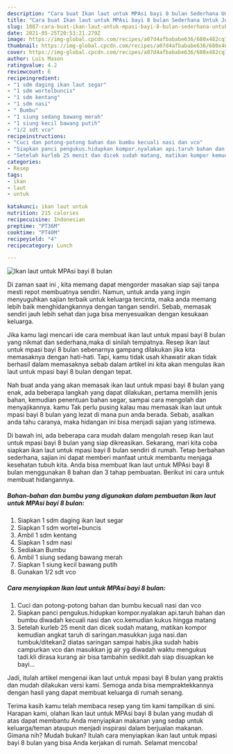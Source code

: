 ```yaml
---
description: "Cara buat Ikan laut untuk MPAsi bayi 8 bulan Sederhana Untuk Jualan"
title: "Cara buat Ikan laut untuk MPAsi bayi 8 bulan Sederhana Untuk Jualan"
slug: 1087-cara-buat-ikan-laut-untuk-mpasi-bayi-8-bulan-sederhana-untuk-jualan
date: 2021-05-25T20:53:21.279Z
image: https://img-global.cpcdn.com/recipes/a07d4afbababe636/680x482cq70/ikan-laut-untuk-mpasi-bayi-8-bulan-foto-resep-utama.jpg
thumbnail: https://img-global.cpcdn.com/recipes/a07d4afbababe636/680x482cq70/ikan-laut-untuk-mpasi-bayi-8-bulan-foto-resep-utama.jpg
cover: https://img-global.cpcdn.com/recipes/a07d4afbababe636/680x482cq70/ikan-laut-untuk-mpasi-bayi-8-bulan-foto-resep-utama.jpg
author: Luis Mason
ratingvalue: 4.2
reviewcount: 6
recipeingredient:
- "1 sdm daging ikan laut segar"
- "1 sdm wortelbuncis"
- "1 sdm kentang"
- "1 sdm nasi"
- " Bumbu"
- "1 siung sedang bawang merah"
- "1 siung kecil bawang putih"
- "1/2 sdt vco"
recipeinstructions:
- "Cuci dan potong-potong bahan dan bumbu kecuali nasi dan vco"
- "Siapkan panci pengukus.hidupkan kompor.nyalakan api.taruh bahan dan bumbu diwadah kecuali nasi dan vco.kemudian kukus hingga matang"
- "Setelah kurleb 25 menit dan dicek sudah matang, matikan kompor kemudian angkat taruh di saringan.masukkan juga nasi.dan tumbuk/ditekan2 diatas saringan sampai habis.jika sudah habis campurkan vco dan masukkan jg air yg diwadah waktu mengukus tadi.kli dirasa kurang air bisa tambahin sedikit.dah siap disuapkan ke bayi..."
categories:
- Resep
tags:
- ikan
- laut
- untuk

katakunci: ikan laut untuk 
nutrition: 215 calories
recipecuisine: Indonesian
preptime: "PT36M"
cooktime: "PT40M"
recipeyield: "4"
recipecategory: Lunch

---
```



![Ikan laut untuk MPAsi bayi 8 bulan](https://img-global.cpcdn.com/recipes/a07d4afbababe636/680x482cq70/ikan-laut-untuk-mpasi-bayi-8-bulan-foto-resep-utama.jpg)

Di zaman  saat ini , kita memang dapat mengorder masakan siap saji tanpa mesti repot membuatnya sendiri. Namun, untuk anda yang ingin menyuguhkan sajian terbaik untuk keluarga tercinta, maka anda memang lebih baik menghidangkannya dengan tangan sendiri. Sebab, memasak sendiri jauh lebih sehat dan juga bisa menyesuaikan dengan kesukaan keluarga.

Jika kamu lagi mencari ide cara membuat ikan laut untuk mpasi bayi 8 bulan yang nikmat dan sederhana,maka di sinilah tempatnya. Resep ikan laut untuk mpasi bayi 8 bulan  sebenarnya gampang dilakukan jika kita memasaknya dengan hati-hati. Tapi, kamu tidak usah khawatir akan tidak berhasil dalam memasaknya 
sebab dalam artikel ini kita akan mengulas ikan laut untuk mpasi bayi 8 bulan dengan tepat.  



Nah buat anda yang akan memasak ikan laut untuk mpasi bayi 8 bulan yang enak, ada beberapa langkah yang dapat dilakukan, pertama memilih jenis bahan, kemudian penentuan bahan segar, sampai cara mengolah dan menyajikannya. kamu Tak perlu pusing kalau mau memasak ikan laut untuk mpasi bayi 8 bulan yang lezat di mana pun anda berada. Sebab, asalkan anda  tahu caranya, maka hidangan ini bisa menjadi sajian yang istimewa.

Di bawah ini, ada beberapa cara mudah dalam mengolah resep ikan laut untuk mpasi bayi 8 bulan yang siap dikreasikan. Sekarang, mari kita coba siapkan ikan laut untuk mpasi bayi 8 bulan sendiri di rumah. Tetap berbahan sederhana, sajian ini dapat memberi manfaat untuk membantu menjaga kesehatan tubuh kita. Anda bisa membuat Ikan laut untuk MPAsi bayi 8 bulan menggunakan 8 bahan dan 3 tahap pembuatan. Berikut ini cara untuk membuat hidangannya.

<!--inarticleads1-->

##### Bahan-bahan dan bumbu yang digunakan dalam pembuatan Ikan laut untuk MPAsi bayi 8 bulan:

1. Siapkan 1 sdm daging ikan laut segar
1. Siapkan 1 sdm wortel+buncis
1. Ambil 1 sdm kentang
1. Siapkan 1 sdm nasi
1. Sediakan  Bumbu
1. Ambil 1 siung sedang bawang merah
1. Siapkan 1 siung kecil bawang putih
1. Gunakan 1/2 sdt vco




<!--inarticleads2-->

##### Cara menyiapkan Ikan laut untuk MPAsi bayi 8 bulan:

1. Cuci dan potong-potong bahan dan bumbu kecuali nasi dan vco
1. Siapkan panci pengukus.hidupkan kompor.nyalakan api.taruh bahan dan bumbu diwadah kecuali nasi dan vco.kemudian kukus hingga matang
1. Setelah kurleb 25 menit dan dicek sudah matang, matikan kompor kemudian angkat taruh di saringan.masukkan juga nasi.dan tumbuk/ditekan2 diatas saringan sampai habis.jika sudah habis campurkan vco dan masukkan jg air yg diwadah waktu mengukus tadi.kli dirasa kurang air bisa tambahin sedikit.dah siap disuapkan ke bayi...




Jadi, itulah artikel mengenai  ikan laut untuk mpasi bayi 8 bulan  yang praktis dan mudah dilakukan versi kami. Semoga anda bisa mempraktekkannya dengan hasil yang dapat membuat keluarga di rumah senang. 

Terima kasih kamu telah membaca resep yang tim kami tampilkan di sini. Harapan kami, olahan  Ikan laut untuk MPAsi bayi 8 bulan yang mudah di atas dapat membantu Anda menyiapkan makanan yang sedap untuk keluarga/teman ataupun menjadi inspirasi dalam berjualan makanan. Gimana nih? Mudah bukan? Itulah cara menyiapkan ikan laut untuk mpasi bayi 8 bulan yang bisa Anda kerjakan di rumah. Selamat mencoba!

